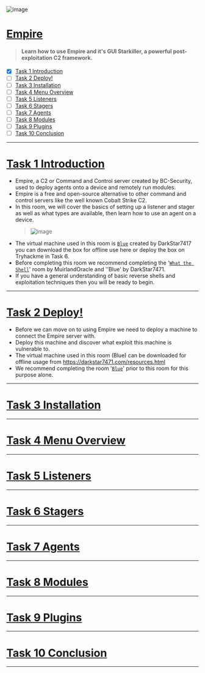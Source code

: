 ![image](https://user-images.githubusercontent.com/51442719/172147333-d5f57d13-9826-4149-b092-c411c15f32cf.png)

# [Empire](https://tryhackme.com/room/rppsempire)
> #### Learn how to use Empire and it's GUI Starkiller, a powerful post-exploitation C2 framework.
  - [x] [Task 1  Introduction](#task-1--introduction)
  - [ ] [Task 2  Deploy!](#task-2--deploy)
  - [ ] [Task 3  Installation](#task-3--installation)
  - [ ] [Task 4  Menu Overview](#task-4--menu-overview)
  - [ ] [Task 5  Listeners](#task-5--listeners)
  - [ ] [Task 6  Stagers](#task-6--stagers)
  - [ ] [Task 7  Agents](#task-7--agents)
  - [ ] [Task 8  Modules](#task-8--modules)
  - [ ] [Task 9  Plugins](#task-9--plugins)
  - [ ] [Task 10  Conclusion](#task-10--conclusion)

---

# [Task 1  Introduction]()
- Empire, a C2 or Command and Control server created by BC-Security, used to deploy agents onto a device and remotely run modules. 
- Empire is a free and open-source alternative to other command and control servers like the well known Cobalt Strike C2. 
- In this room, we will cover the basics of setting up a listener and stager as well as what types are available, then learn how to use an agent on a device.
  > ![image](https://user-images.githubusercontent.com/51442719/180655567-3d560a24-ac46-4c48-9475-52bc0cded873.png)
- The virtual machine used in this room is [`Blue`](https://tryhackme.com/room/blue) created by DarkStar7417 you can download the box for offline use here or deploy the box on Tryhackme in Task 6.
- Before completing this room we recommend completing the '[`What the Shell`](https://tryhackme.com/room/introtoshells)' room by MuirlandOracle and ''Blue' by DarkStar7471.
- If you have a general understanding of basic reverse shells and exploitation techniques then you will be ready to begin.

---

# [Task 2  Deploy!]()
- Before we can move on to using Empire we need to deploy a machine to connect the Empire server with.
- Deploy this machine and discover what exploit this machine is vulnerable to. 
- The virtual machine used in this room (Blue) can be downloaded for offline usage from https://darkstar7471.com/resources.html
- We recommend completing the room '[`Blue`](https://tryhackme.com/room/blue)' prior to this room for this purpose alone.

---

# [Task 3  Installation]()

---

# [Task 4  Menu Overview]()

---

# [Task 5  Listeners]()

---

# [Task 6  Stagers]()

---

# [Task 7  Agents]()

---

# [Task 8  Modules]()

---

# [Task 9  Plugins]()

---

# [Task 10  Conclusion]()

---
